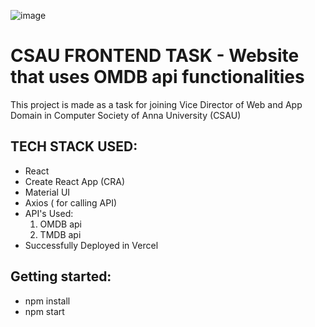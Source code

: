 ![image](https://user-images.githubusercontent.com/80830391/173199117-0e920c62-4984-411f-a7ef-4e42133f7b14.png)

# CSAU FRONTEND TASK -  Website that uses OMDB api functionalities
  This project is made as a task for joining Vice Director of Web and App Domain in Computer Society of Anna University (CSAU)
  
## TECH STACK USED:
- React
- Create React App (CRA) 
- Material UI
- Axios ( for calling API)
- API's Used: 
  1. OMDB api 
  2. TMDB api
- Successfully Deployed in Vercel

## Getting started: 
- npm install
- npm start


